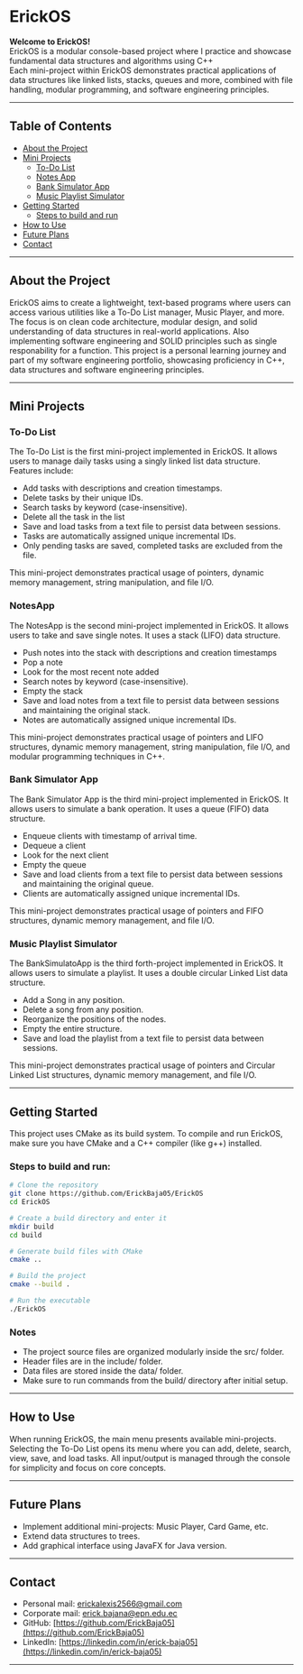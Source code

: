 # ErickOS

**Welcome to ErickOS!**  
ErickOS is a modular console-based project where I practice and showcase fundamental data structures and algorithms using C++  
Each mini-project within ErickOS demonstrates practical applications of data structures like linked lists, stacks, queues and more, combined with file handling, modular programming, and software engineering principles.  

---

## Table of Contents

- [About the Project](#about-the-project)  
- [Mini Projects](#mini-projects)  
  - [To-Do List](#to-do-list)
  - [Notes App](#notesapp)
  - [Bank Simulator App](#bank-simulator-app)
  - [Music Playlist Simulator](#music-playlist-simulator)
- [Getting Started](#getting-started)
  - [Steps to build and run](#steps-to-build-and-run)   
- [How to Use](#how-to-use)  
- [Future Plans](#future-plans)  
- [Contact](#contact)  

---

## About the Project

ErickOS aims to create a lightweight, text-based programs where users can access various utilities like a To-Do List manager, Music Player, and more. The focus is on clean code architecture, modular design, and solid understanding of data structures in real-world applications. Also implementing software engineering and SOLID principles such as single responability for a function. 
This project is a personal learning journey and part of my software engineering portfolio, showcasing proficiency in C++, data structures and software engineering principles.

---

## Mini Projects

### To-Do List

The To-Do List is the first mini-project implemented in ErickOS. It allows users to manage daily tasks using a singly linked list data structure. Features include:

- Add tasks with descriptions and creation timestamps.  
- Delete tasks by their unique IDs.  
- Search tasks by keyword (case-insensitive).
- Delete all the task in the list
- Save and load tasks from a text file to persist data between sessions.  
- Tasks are automatically assigned unique incremental IDs.  
- Only pending tasks are saved, completed tasks are excluded from the file.  

This mini-project demonstrates practical usage of pointers, dynamic memory management, string manipulation, and file I/O.

### NotesApp

The NotesApp is the second mini-project implemented in ErickOS. It allows users to take and save single notes. It uses a stack (LIFO) data structure.

- Push notes into the stack with descriptions and creation timestamps
- Pop a note
- Look for the most recent note added
- Search notes by keyword (case-insensitive).
- Empty the stack
- Save and load notes from a text file to persist data between sessions and maintaining the original stack.
- Notes are automatically assigned unique incremental IDs.  

This mini-project demonstrates practical usage of pointers and LIFO structures, dynamic memory management, string manipulation, file I/O, and modular programming techniques in C++.

### Bank Simulator App

The Bank Simulator App is the third mini-project implemented in ErickOS. It allows users to simulate a bank operation. It uses a queue (FIFO) data structure.

- Enqueue clients with timestamp of arrival time.  
- Dequeue a client
- Look for the next client
- Empty the queue
- Save and load clients from a text file to persist data between sessions and maintaining the original queue.
- Clients are automatically assigned unique incremental IDs.  

This mini-project demonstrates practical usage of pointers and FIFO structures, dynamic memory management, and file I/O.

### Music Playlist Simulator

The BankSimulatoApp is the third forth-project implemented in ErickOS. It allows users to simulate a playlist. It uses a double circular Linked List data structure.

- Add a Song in any position.  
- Delete a song from any position.
- Reorganize the positions of the nodes.
- Empty the entire structure.
- Save and load the playlist from a text file to persist data between sessions.

This mini-project demonstrates practical usage of pointers and Circular Linked List  structures, dynamic memory management, and file I/O.


---

## Getting Started

This project uses CMake as its build system. To compile and run ErickOS, make sure you have CMake and a C++ compiler (like g++) installed.

### Steps to build and run:

```bash
# Clone the repository
git clone https://github.com/ErickBaja05/ErickOS
cd ErickOS

# Create a build directory and enter it
mkdir build
cd build

# Generate build files with CMake
cmake ..

# Build the project
cmake --build .

# Run the executable
./ErickOS
```
### Notes
-  The project source files are organized modularly inside the src/ folder.
- Header files are in the include/ folder.
- Data files are stored inside the data/ folder.
- Make sure to run commands from the build/ directory after initial setup.


---

## How to Use

When running ErickOS, the main menu presents available mini-projects. Selecting the To-Do List opens its menu where you can add, delete, search, view, save, and load tasks. 
All input/output is managed through the console for simplicity and focus on core concepts.

---


## Future Plans
- Implement additional mini-projects: Music Player, Card Game, etc.  
- Extend data structures to trees.
- Add graphical interface using JavaFX for Java version.

---


## Contact
- Personal mail: [erickalexis2566@gmail.com](mailto:erickalexis2566@gmail.com)  
- Corporate mail: [erick.bajana@epn.edu.ec](mailto:erick.bajana@epn.edu.ec)  
- GitHub: [https://github.com/ErickBaja05](https://github.com/ErickBaja05)  
- LinkedIn: [https://linkedin.com/in/erick-baja05](https://linkedin.com/in/erick-baja05)  


---
